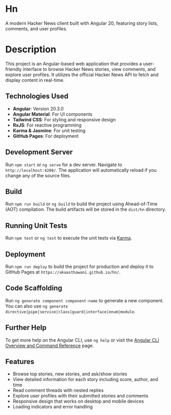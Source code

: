 # Hn

A modern Hacker News client built with Angular 20, featuring story lists, comments, and user profiles.

# Description

This project is an Angular-based web application that provides a user-friendly interface to browse Hacker News stories, view comments, and explore user profiles. It utilizes the official Hacker News API to fetch and display content in real-time.

## Technologies Used

- **Angular**: Version 20.3.0
- **Angular Material**: For UI components
- **Tailwind CSS**: For styling and responsive design
- **RxJS**: For reactive programming
- **Karma & Jasmine**: For unit testing
- **GitHub Pages**: For deployment

## Development Server

Run `npm start` or `ng serve` for a dev server. Navigate to `http://localhost:4200/`. The application will automatically reload if you change any of the source files.

## Build

Run `npm run build` or `ng build` to build the project using Ahead-of-Time (AOT) compilation. The build artifacts will be stored in the `dist/hn` directory.

## Running Unit Tests

Run `npm test` or `ng test` to execute the unit tests via [Karma](https://karma-runner.github.io).

## Deployment

Run `npm run deploy` to build the project for production and deploy it to GitHub Pages at `https://akaasthawani.github.io/hn/`.

## Code Scaffolding

Run `ng generate component component-name` to generate a new component. You can also use `ng generate directive|pipe|service|class|guard|interface|enum|module`.

## Further Help

To get more help on the Angular CLI, use `ng help` or visit the [Angular CLI Overview and Command Reference](https://angular.io/cli) page.

## Features

- Browse top stories, new stories, and ask/show stories
- View detailed information for each story including score, author, and time
- Read comment threads with nested replies
- Explore user profiles with their submitted stories and comments
- Responsive design that works on desktop and mobile devices
- Loading indicators and error handling
